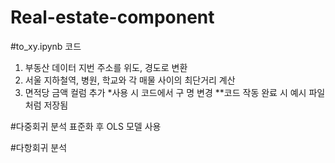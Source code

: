 # Real-estate-component

#to_xy.ipynb 코드
1. 부동산 데이터 지번 주소를 위도, 경도로 변환
2. 서울 지하철역, 병원, 학교와 각 매물 사이의 최단거리 계산
3. 면적당 금액 컬럼 추가
   *사용 시 코드에서 구 명 변경
   **코드 작동 완료 시 예시 파일처럼 저장됨

#다중회귀 분석
표준화 후 OLS 모델 사용

#다항회귀 분석
